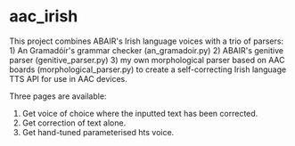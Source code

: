 # aac_irish

This project combines ABAIR's Irish language voices with a trio of parsers:
    1) An Gramadóir's grammar checker (an_gramadoir.py)
    2) ABAIR's genitive parser (genitive_parser.py)
    3) my own morphological parser based on AAC boards (morphological_parser.py)
    to create a self-correcting Irish language TTS API for use in AAC devices. 

Three pages are available:
1) Get voice of choice where the inputted text has been corrected.
2) Get correction of text alone.
3) Get hand-tuned parameterised hts voice.